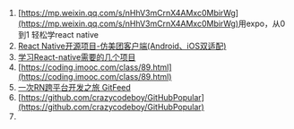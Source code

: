 1. [https://mp.weixin.qq.com/s/nHhV3mCrnX4AMxc0MbirWg](https://mp.weixin.qq.com/s/nHhV3mCrnX4AMxc0MbirWg) ​用expo，从0到1 轻松学react native
2. [React Native开源项目-仿美团客户端\(Android、iOS双适配\)](https://github.com/huanxsd/MeiTuan)
3. [学习React-native需要的几个项目](http://www.jianshu.com/p/417e574082ed)
4. [https://coding.imooc.com/class/89.html](https://coding.imooc.com/class/89.html)
5. [一次RN跨平台开发之旅 GitFeed](http://xiekw2010.github.io/2016/02/11/2016-02-11-rngitfeed/)
6. [https://github.com/crazycodeboy/GitHubPopular](https://github.com/crazycodeboy/GitHubPopular)
7. 


